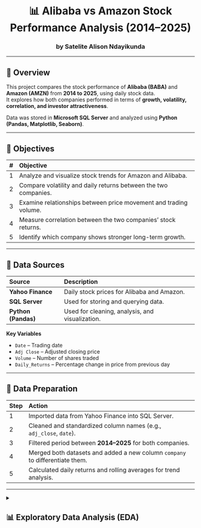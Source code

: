 <h1 align="center">📊 Alibaba vs Amazon Stock Performance Analysis (2014–2025)</h1>

<h3 align="center">by <strong>Satelite Alison Ndayikunda</strong></h3>

---

## 🧭 Overview
This project compares the stock performance of **Alibaba (BABA)** and **Amazon (AMZN)** from **2014 to 2025**, using daily stock data.  
It explores how both companies performed in terms of **growth, volatility, correlation, and investor attractiveness**.

Data was stored in **Microsoft SQL Server** and analyzed using **Python (Pandas, Matplotlib, Seaborn)**.

---

## 🎯 Objectives

| # | Objective |
|:-:|:--|
| 1 | Analyze and visualize stock trends for Amazon and Alibaba. |
| 2 | Compare volatility and daily returns between the two companies. |
| 3 | Examine relationships between price movement and trading volume. |
| 4 | Measure correlation between the two companies’ stock returns. |
| 5 | Identify which company shows stronger long-term growth. |

---

## 📂 Data Sources

| Source | Description |
|:--|:--|
| **Yahoo Finance** | Daily stock prices for Alibaba and Amazon. |
| **SQL Server** | Used for storing and querying data. |
| **Python (Pandas)** | Used for cleaning, analysis, and visualization. |

**Key Variables**
- `Date` – Trading date  
- `Adj Close` – Adjusted closing price  
- `Volume` – Number of shares traded  
- `Daily_Returns` – Percentage change in price from previous day  

---

## 🧹 Data Preparation

| Step | Action |
|:--|:--|
| 1 | Imported data from Yahoo Finance into SQL Server. |
| 2 | Cleaned and standardized column names (e.g., `adj_close`, `date`). |
| 3 | Filtered period between **2014–2025** for both companies. |
| 4 | Merged both datasets and added a new column `company` to differentiate them. |
| 5 | Calculated daily returns and rolling averages for trend analysis. |

---

<details>
<summary><h2>📊 Exploratory Data Analysis (EDA)</h2></summary>

---

### 1️⃣ Relationship Between Price Movement and Trading Volume

| Company | Correlation | Interpretation |
|:--|--:|:--|
| **Alibaba** | -0.019 | Almost no correlation — price changes have little impact on trading volume. |
| **Amazon** | -0.220 | Weak negative correlation — volume slightly decreases as price rises. |

#### 🧩 Insights
- **Alibaba’s** trading volume stays stable despite price movements.  
- **Amazon** shows a mild tendency for lower trading when prices increase.  
- Overall, **price and volume move mostly independently** for both companies.

🖼️ **Add this plot here:**  
(Scatter plot showing price vs. trading volume.)

![Price vs Volume](images/price_volume.png)

---

### 2️⃣ How Have Their Stock Prices Evolved Over Time?

From **2014 to 2025**, **Amazon’s** stock shows steady long-term growth with a brief dip around **2020–2021** — likely caused by the **COVID-19 pandemic** — followed by a strong recovery.  
**Alibaba**, on the other hand, peaked around the same period but **declined sharply afterward**, partly due to both pandemic impacts and **China’s regulatory pressures** on the tech sector.

#### 🧩 Insights
- **Amazon**: Consistent growth and quick post-pandemic recovery.  
- **Alibaba**: Strong pre-2021 performance but noticeable decline afterward.  
- **Overall**: Amazon demonstrates more **resilience and stability**, while Alibaba remains **more volatile**.

🖼️ **Add this plot here:**  
(Line chart showing both companies’ adjusted close prices over time.)

![Stock Price Trends](images/price_trends.png)

---

### 3️⃣ Which Company Shows Higher Volatility and Better Daily Returns?

| Company | Average Daily Return (%) | Standard Deviation (%) | Interpretation |
|:--|--:|--:|:--|
| **Amazon** | **0.12** | **2.05** | Higher average return and lower volatility — more stable performance. |
| **Alibaba** | **0.04** | **2.62** | Lower average return and higher volatility — riskier with larger price swings. |

#### 🧩 Insights
- **Amazon** offers better daily returns with less price fluctuation, suggesting a **more consistent and stable stock**.  
- **Alibaba** exhibits greater volatility, meaning **higher risk but potential for larger short-term gains**.  
- Investors prioritizing stability and predictable growth would lean toward **Amazon**, while those open to higher risk may consider **Alibaba**.

🖼️ **Add this plot here:**  
(Histogram or boxplot comparing daily returns.)

![Daily Returns Comparison](images/daily_returns_boxplot.png)

---

### 4️⃣ How Correlated Are Alibaba and Amazon Stocks?

| Comparison | Correlation Coefficient |
|:--|:--:|
| **Amazon vs Alibaba (Daily Returns)** | **0.35** |

#### 🧩 Insights
- The **moderate positive correlation (0.35)** suggests that the two stocks occasionally move in the same direction but not consistently.  
- **Amazon** and **Alibaba** operate in different economic and regulatory environments — the U.S. and China — which reduces direct price linkage.  
- This weak correlation can **benefit portfolio diversification**, as holding both stocks reduces overall risk.

🖼️ **Add this plot here:**  
(Scatterplot of Amazon vs Alibaba daily returns.)

![Correlation Scatterplot](images/correlation_scatter.png)

---
### 5️⃣ Which Company Has Shown Stronger Growth Overall Since 2014?

| Company | Total Growth (%) |
|:--|--:|
| **Amazon** | **+1,290.6%** |
| **Alibaba** | **+31.8%** |

#### 📈 Insights
- **Amazon** demonstrated exceptional growth fueled by:
  - Global expansion and strong e-commerce dominance.  
  - Diversification into **AWS cloud services** and digital media.  
  - High investor confidence and innovation-driven business model.  

- **Alibaba** initially grew rapidly but faced setbacks after **China’s 2021 regulatory crackdown**, which restricted the tech sector and reduced market valuation.  

#### 🧩 Conclusion
Amazon has shown **stronger, consistent, and long-term growth**, while Alibaba’s trajectory has been **more volatile** and influenced by external market and regulatory pressures.

🖼️ **Add this plot here:**  
(Bar chart comparing total growth or cumulative returns.)

![Growth Comparison](images/growth_bar_chart.png)


---

## 💡 Key Insights

| # | Insight |
|:-:|:--|
| 1 | Amazon showed consistent upward momentum with strong recovery after market corrections. |
| 2 | Alibaba peaked in 2020 but declined due to Chinese government regulations. |
| 3 | Both companies show volatility, but Amazon offers better long-term stability. |
| 4 | Weak correlation (0.35) suggests different market dynamics influence their stock behavior. |
| 5 | Amazon’s overall growth (~1290%) far exceeds Alibaba’s (~32%) since 2014. |

---

## 🧾 Conclusion & Investment Advice

- **Amazon** offers **stronger long-term growth** and **greater resilience**, making it suitable for investors seeking stability and consistent returns.  
- **Alibaba** presents a **riskier but potentially undervalued** opportunity — it could rebound if China’s regulatory climate eases or global expansion accelerates.  
- The **2021 regulatory crackdown** in China played a major role in slowing Alibaba’s growth momentum.  

### 💼 Investor Summary

| Investor Type | Recommended Stock | Reason |
|:--|:--|:--|
| **Long-term / Stability-seeking** | 🟩 Amazon | Strong growth, diversified income streams, global trust. |
| **Short-term / Risk-tolerant** | 🟧 Alibaba | Possible rebound if market conditions improve. |

---

## 🧰 Tools & Technologies

| Category | Tools |
|:--|:--|
| **Data Storage** | Microsoft SQL Server |
| **Data Analysis** | Python (Pandas, NumPy) |
| **Visualization** | Matplotlib, Seaborn |
| **Environment** | VS Code, Jupyter Notebook |

---

## 🚀 Future Work
- Extend analysis to other tech companies like **JD.com**, **eBay**, or **Meta**.  
- Build a **machine learning model** (e.g., ARIMA, LSTM) to forecast stock prices.  
- Integrate **macroeconomic indicators** (GDP growth, inflation, interest rates) to understand external factors.  

---

## 👩‍💻 Author

**Satelite Alison Ndayikunda**  
📍 *Data Analyst | Growth-Minded Learner*  
📧 [your.email@example.com]  
🔗 [LinkedIn or GitHub Profile](https://github.com/yourusername)

---

## 🖼️ Project Folder Structure

To display the plots correctly in your README, place all graphs in a folder called `images/` inside your project directory.


